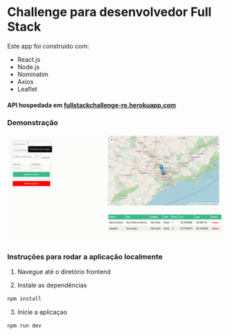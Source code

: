 # Challenge para desenvolvedor Full Stack

Este app foi construído com:

- React.js
- Node.js
- Nominatim
- Axios
- Leaflet

#### API hospedada em [fullstackchallenge-re.herokuapp.com](https://fullstackchallenge-re.herokuapp.com)

### Demonstração

![preview register](preview/register.gif)

### Instruções para rodar a aplicação localmente

1. Navegue até o diretório frontend

2. Instale as dependências

```bash
npm install
```

3. Inicie a aplicaçao

```bash
npm run dev
```